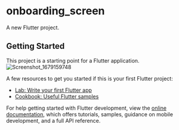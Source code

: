 # onboarding_screen

A new Flutter project.

## Getting Started

This project is a starting point for a Flutter application.
![Screenshot_1679159748](https://user-images.githubusercontent.com/115135886/226122611-fb590b3e-21e5-4c4e-b2e2-7ac3e2e17d8e.png)

A few resources to get you started if this is your first Flutter project:

- [Lab: Write your first Flutter app](https://docs.flutter.dev/get-started/codelab)
- [Cookbook: Useful Flutter samples](https://docs.flutter.dev/cookbook)

For help getting started with Flutter development, view the
[online documentation](https://docs.flutter.dev/), which offers tutorials,
samples, guidance on mobile development, and a full API reference.
